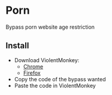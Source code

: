 # Porn
Bypass porn website age restriction

## Install
- Download ViolentMonkey:
    - [Chrome](https://chromewebstore.google.com/detail/violentmonkey/)
    - [Firefox](https://addons.mozilla.org/en-US/firefox/addon/violentmonkey/)
- Copy the code of the bypass wanted
- Paste the code in ViolentMonkey
